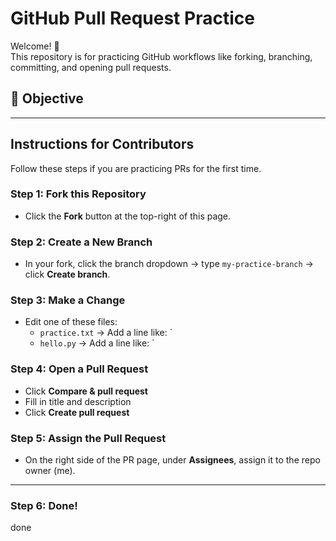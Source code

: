 # GitHub Pull Request Practice

Welcome! 👋  
This repository is for practicing GitHub workflows like forking, branching, committing, and opening pull requests.

## 🎯 Objective


---

##  Instructions for Contributors

Follow these steps if you are practicing PRs for the first time.

###  Step 1: Fork this Repository
- Click the **Fork** button at the top-right of this page.

###  Step 2: Create a New Branch
- In your fork, click the branch dropdown → type `my-practice-branch` → click **Create branch**.

###  Step 3: Make a Change
- Edit one of these files:
  - `practice.txt` → Add a line like: `
  - `hello.py` → Add a line like: `

###  Step 4: Open a Pull Request
- Click **Compare & pull request**
- Fill in title and description
- Click **Create pull request**

###  Step 5: Assign the Pull Request
- On the right side of the PR page, under **Assignees**, assign it to the repo owner (me).

---

###  Step 6: Done!
done
